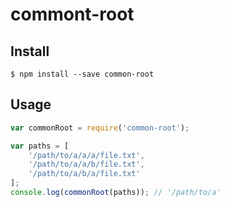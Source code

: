 # commont-root

## Install

```
$ npm install --save common-root
```

## Usage

```js
var commonRoot = require('common-root');

var paths = [
    '/path/to/a/a/a/file.txt',
    '/path/to/a/a/b/file.txt',
    '/path/to/a/b/a/file.txt'
];
console.log(commonRoot(paths)); // '/path/to/a'
```
